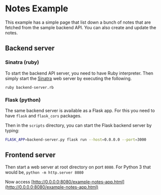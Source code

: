 # Notes Example

This example has a simple page that list down a bunch of notes that are fetched from 
the sample backend API. You can also create and update the notes.

## Backend server

### Sinatra (ruby)
To start the backend API server, you need to have Ruby interpreter. Then simply start the 
[Sinatra](https://github.com/sinatra/sinatra#sinatra) web server by executing the following.

`ruby backend-server.rb`

### Flask (python)

The same backend server is available as a Flask app. For this you need to have `flask` and `flask_cors` packages.

Then in the `scripts` directory, you can start the Flask backend server by typing: 

```bash
FLASK_APP=backend-server.py flask run --host=0.0.0.0 --port=3000
```

## Frontend server

Then start a web server at root directory on port `8080`. For Python 3 that would be, `python -m http.server 8080`

Now access [http://0.0.0.0:8080/example-notes-app.html](http://0.0.0.0:8080/example-notes-app.html)
